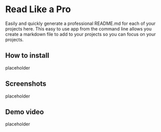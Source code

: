 # Read Like a Pro

Easily and quickly generate a professional README.md for each of your projects here. This easy to use app from the command line allows you create a markdown file to add to your projects so you can focus on your projects.

## How to install

placeholder

## Screenshots

placeholder

## Demo video

placeholder
